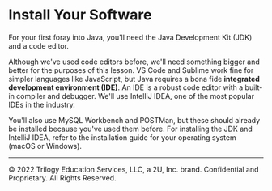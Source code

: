# Install Your Software

For your first foray into Java, you'll need the Java Development Kit (JDK) and a code editor.

Although we've used code editors before, we'll need something bigger and better for the purposes of this lesson. VS Code and Sublime work fine for simpler languages like JavaScript, but Java requires a bona fide **integrated development environment (IDE)**. An IDE is a robust code editor with a built-in compiler and debugger. We'll use IntelliJ IDEA, one of the most popular IDEs in the industry.

You'll also use MySQL Workbench and POSTMan, but these should already be installed because you've used them before. For installing the JDK and IntelliJ IDEA, refer to the installation guide for your operating system (macOS or Windows).

---
© 2022 Trilogy Education Services, LLC, a 2U, Inc. brand. Confidential and Proprietary. All Rights Reserved.